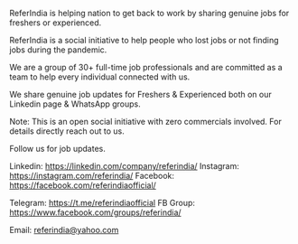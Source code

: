 ReferIndia is helping nation to get back to work by sharing genuine jobs for freshers or experienced.

ReferIndia is a social initiative to help people who lost jobs or not finding jobs during the pandemic.

We are a group of 30+ full-time job professionals and are committed as a team to help every individual connected with us.

We share genuine job updates for Freshers & Experienced both on our Linkedin page & WhatsApp groups.

Note: This is an open social initiative with zero commercials involved. For details directly reach out to us.

Follow us for job updates.

Linkedin: https://linkedin.com/company/referindia/
Instagram: https://instagram.com/referindia/
Facebook: https://facebook.com/referindiaofficial/

Telegram: https://t.me/referindiaofficial
FB Group: https://www.facebook.com/groups/referindia/

Email: referindia@yahoo.com

<!---
referindia/referindia is a ✨ special ✨ repository because its `README.md` (this file) appears on your GitHub profile.
You can click the Preview link to take a look at your changes.
--->
